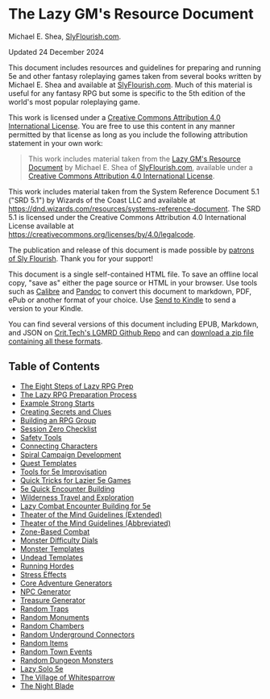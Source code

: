 # The Lazy GM's Resource Document

Michael E. Shea, [SlyFlourish.com](https://slyflourish.com).

Updated 24 December 2024

This document includes resources and guidelines for preparing and running 5e and other fantasy roleplaying games taken from several books written by Michael E. Shea and available at [SlyFlourish.com](https://slyflourish.com). Much of this material is useful for any fantasy RPG but some is specific to the 5th edition of the world's most popular roleplaying game.

This work is licensed under a [Creative Commons Attribution 4.0 International License](http://creativecommons.org/licenses/by/4.0/). You are free to use this content in any manner permitted by that license as long as you include the following attribution statement in your own work:

> This work includes material taken from the [Lazy GM's Resource Document](https://slyflourish.com/lazy_gm_resource_document.html) by Michael E. Shea of [SlyFlourish.com](https://slyflourish.com), available under a [Creative Commons Attribution 4.0 International License](http://creativecommons.org/licenses/by/4.0/).

This work includes material taken from the System Reference Document 5.1 ("SRD 5.1") by Wizards of the Coast LLC and available at <https://dnd.wizards.com/resources/systems-reference-document>. The SRD 5.1 is licensed under the Creative Commons Attribution 4.0 International License available at <https://creativecommons.org/licenses/by/4.0/legalcode>.

The publication and release of this document is made possible by [patrons of Sly Flourish](https://www.patreon.com/slyflourish). Thank you for your support!

This document is a single self-contained HTML file. To save an offline local copy, "save as" either the page source or HTML in your browser. Use tools such as [Calibre](https://calibre-ebook.com) and [Pandoc](https://pandoc.org) to convert this document to markdown, PDF, ePub or another format of your choice. Use [Send to Kindle](https://www.amazon.com/sendtokindle) to send a version to your Kindle.

You can find several versions of this document including EPUB, Markdown, and JSON on [Crit.Tech's LGMRD Github Repo](https://github.com/crit-tech/LGMRD) and can [download a zip file containing all these formats](https://slyflourish_content.s3.amazonaws.com/lazy_gm_cc_docs_multiformat.zip).

## Table of Contents

* [The Eight Steps of Lazy RPG Prep](02-eightsteps.md)
* [The Lazy RPG Preparation Process](03-prepprocess.md)
* [Example Strong Starts](04-strongstarts.md)
* [Creating Secrets and Clues](05-creatingsecrets.md)
* [Building an RPG Group](06-buildingagroup.md)
* [Session Zero Checklist](07-sessionzerochecklist.md)
* [Safety Tools](08-safetytools.md)
* [Connecting Characters](09-connectingcharacters.md)
* [Spiral Campaign Development](10-spiralcampaigns.md)
* [Quest Templates](11-questtemplates.md)
* [Tools for 5e Improvisation](12-toolsforimprov.md)
* [Quick Tricks for Lazier 5e Games](13-quicktricks.md)
* [5e Quick Encounter Building](15-quickencounterbuilding.md)
* [Wilderness Travel and Exploration](14-wildernesstravel.md)
* [Lazy Combat Encounter Building for 5e](16-lazycombatencounterbuilding.md)
* [Theater of the Mind Guidelines (Extended)](17-totmguidelines1.md)
* [Theater of the Mind Guidelines (Abbreviated)](18-totm2.md)
* [Zone-Based Combat](19-zonebasedcombat.md)
* [Monster Difficulty Dials](20-monsterdifficultydials.md)
* [Monster Templates](21-monstertemplates.md)
* [Undead Templates](22-undeadtemplates.md)
* [Running Hordes](23-runninghordes.md)
* [Stress Effects](24-stresseffects.md)
* [Core Adventure Generators](25-coreadventuregenerators.md)
* [NPC Generator](26-npcgenerator.md)
* [Treasure Generator](27-treasuregenerator.md)
* [Random Traps](28-randomtraps.md)
* [Random Monuments](29-randommonuments.md)
* [Random Chambers](30-randomchambers.md)
* [Random Underground Connectors](31-randomconnectors.md)
* [Random Items](32-randomitems.md)
* [Random Town Events](33-randomtownevents.md)
* [Random Dungeon Monsters](34-randomdungeonmonsters.md)
* [Lazy Solo 5e](35-lazysolo5e.md)
* [The Village of Whitesparrow](36-villageofwhitesparrow.md)
* [The Night Blade](37-thenightblade.md)
